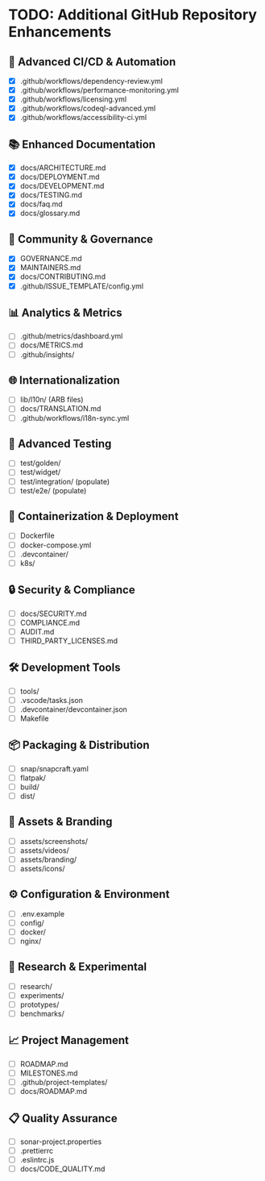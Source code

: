 # TODO: Additional GitHub Repository Enhancements

## 🔧 Advanced CI/CD & Automation
- [x] .github/workflows/dependency-review.yml
- [x] .github/workflows/performance-monitoring.yml
- [x] .github/workflows/licensing.yml
- [x] .github/workflows/codeql-advanced.yml
- [x] .github/workflows/accessibility-ci.yml

## 📚 Enhanced Documentation
- [x] docs/ARCHITECTURE.md
- [x] docs/DEPLOYMENT.md
- [x] docs/DEVELOPMENT.md
- [x] docs/TESTING.md
- [x] docs/faq.md
- [x] docs/glossary.md

## 👥 Community & Governance
- [x] GOVERNANCE.md
- [x] MAINTAINERS.md
- [x] docs/CONTRIBUTING.md
- [x] .github/ISSUE_TEMPLATE/config.yml

## 📊 Analytics & Metrics
- [ ] .github/metrics/dashboard.yml
- [ ] docs/METRICS.md
- [ ] .github/insights/

## 🌐 Internationalization
- [ ] lib/l10n/ (ARB files)
- [ ] docs/TRANSLATION.md
- [ ] .github/workflows/i18n-sync.yml

## 🧪 Advanced Testing
- [ ] test/golden/
- [ ] test/widget/
- [ ] test/integration/ (populate)
- [ ] test/e2e/ (populate)

## 🐳 Containerization & Deployment
- [ ] Dockerfile
- [ ] docker-compose.yml
- [ ] .devcontainer/
- [ ] k8s/

## 🔒 Security & Compliance
- [ ] docs/SECURITY.md
- [ ] COMPLIANCE.md
- [ ] AUDIT.md
- [ ] THIRD_PARTY_LICENSES.md

## 🛠️ Development Tools
- [ ] tools/
- [ ] .vscode/tasks.json
- [ ] .devcontainer/devcontainer.json
- [ ] Makefile

## 📦 Packaging & Distribution
- [ ] snap/snapcraft.yaml
- [ ] flatpak/
- [ ] build/
- [ ] dist/

## 🎨 Assets & Branding
- [ ] assets/screenshots/
- [ ] assets/videos/
- [ ] assets/branding/
- [ ] assets/icons/

## ⚙️ Configuration & Environment
- [ ] .env.example
- [ ] config/
- [ ] docker/
- [ ] nginx/

## 🔬 Research & Experimental
- [ ] research/
- [ ] experiments/
- [ ] prototypes/
- [ ] benchmarks/

## 📈 Project Management
- [ ] ROADMAP.md
- [ ] MILESTONES.md
- [ ] .github/project-templates/
- [ ] docs/ROADMAP.md

## 📋 Quality Assurance
- [ ] sonar-project.properties
- [ ] .prettierrc
- [ ] .eslintrc.js
- [ ] docs/CODE_QUALITY.md
